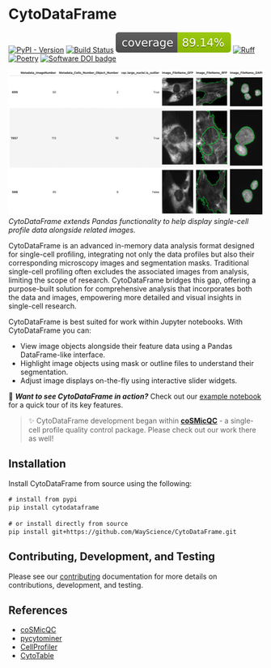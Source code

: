 # CytoDataFrame

[![PyPI - Version](https://img.shields.io/pypi/v/cytodataframe)](https://pypi.org/project/CytoDataFrame/)
[![Build Status](https://github.com/WayScience/CytoDataFrame/actions/workflows/run-tests.yml/badge.svg?branch=main)](https://github.com/WayScience/CytoDataFrame/actions/workflows/run-tests.yml?query=branch%3Amain)
![Coverage Status](https://raw.githubusercontent.com/WayScience/CytoDataFrame/main/media/coverage-badge.svg)
[![Ruff](https://img.shields.io/endpoint?url=https://raw.githubusercontent.com/astral-sh/ruff/main/assets/badge/v2.json)](https://github.com/astral-sh/ruff)
[![Poetry](https://img.shields.io/endpoint?url=https://python-poetry.org/badge/v0.json)](https://python-poetry.org/)
[![Software DOI badge](https://zenodo.org/badge/DOI/10.5281/zenodo.14797074.svg)](https://doi.org/10.5281/zenodo.14797074)

![](https://raw.githubusercontent.com/WayScience/coSMicQC/refs/heads/main/docs/presentations/2024-09-18-SBI2-Conference/images/cosmicqc-example-cytodataframe.png)
_CytoDataFrame extends Pandas functionality to help display single-cell profile data alongside related images._

CytoDataFrame is an advanced in-memory data analysis format designed for single-cell profiling, integrating not only the data profiles but also their corresponding microscopy images and segmentation masks.
Traditional single-cell profiling often excludes the associated images from analysis, limiting the scope of research.
CytoDataFrame bridges this gap, offering a purpose-built solution for comprehensive analysis that incorporates both the data and images, empowering more detailed and visual insights in single-cell research.

CytoDataFrame is best suited for work within Jupyter notebooks.
With CytoDataFrame you can:

- View image objects alongside their feature data using a Pandas DataFrame-like interface.
- Highlight image objects using mask or outline files to understand their segmentation.
- Adjust image displays on-the-fly using interactive slider widgets.

📓 ___Want to see CytoDataFrame in action?___ Check out our [example notebook](docs/src/examples/cytodataframe_at_a_glance.ipynb) for a quick tour of its key features.

> ✨ CytoDataFrame development began within **[coSMicQC](https://github.com/WayScience/coSMicQC)** - a single-cell profile quality control package.
> Please check out our work there as well!

## Installation

Install CytoDataFrame from source using the following:

```shell
# install from pypi
pip install cytodataframe

# or install directly from source
pip install git+https://github.com/WayScience/CytoDataFrame.git
```

## Contributing, Development, and Testing

Please see our [contributing](https://WayScience.github.io/CytoDataFrame/main/contributing) documentation for more details on contributions, development, and testing.

## References

- [coSMicQC](https://github.com/WayScience/coSMicQC)
- [pycytominer](https://github.com/cytomining/pycytominer)
- [CellProfiler](https://github.com/CellProfiler/CellProfiler)
- [CytoTable](https://github.com/cytomining/CytoTable)
